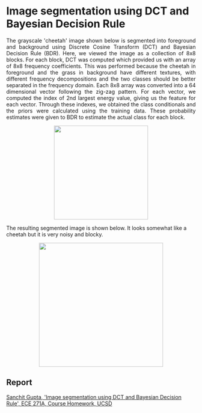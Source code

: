 # Image segmentation using DCT and Bayesian Decision Rule

<p align="justify">
The grayscale 'cheetah' image shown below is segmented into foreground and background using Discrete Cosine Transform (DCT) and Bayesian Decision Rule (BDR). Here, we viewed the image as a collection of 8x8 blocks. For each block, DCT was computed which provided us with an array of 8x8 frequency coefficients. This was performed because the cheetah in foreground and the grass in background have different textures, with different frequency decompositions and the two classes should be better separated in the frequency domain. Each 8x8 array was converted into a 64 dimensional vector following the zig-zag pattern. For each vector, we computed the index of 2nd largest energy value, giving us the feature for each vector. Through these indexes, we obtained the class conditionals and the priors were calculated using the training data. These probability estimates were given to BDR to estimate the actual class for each block.
</p>

<p align="center">
  <img src = "https://user-images.githubusercontent.com/4907348/209418033-8ce8e52c-351b-4501-a6cc-d456ee2d5a8d.png" width="250"/>  
</p>

The resulting segmented image is shown below. It looks somewhat like a cheetah but it is very noisy and blocky.
<p align="center">
  <img src = "https://user-images.githubusercontent.com/4907348/209418150-bd1b1b32-cfd8-4f43-bc77-bef487ef0d02.png" width="330"/>  
</p>

## Report
[Sanchit Gupta, 'Image segmentation using DCT and Bayesian Decision Rule', ECE 271A, Course Homework, UCSD](https://github.com/sanchit3103/image_segmentation_using_statistical_learning/blob/main/segmentation_using_DCT_and_BDR/Report.pdf)
